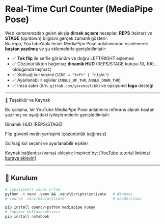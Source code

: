 # Real-Time Curl Counter (MediaPipe Pose)

Web kameranızdan gelen akışla **dirsek açısını** hesaplar, **REPS** (tekrar) ve **STAGE** (up/down) bilgisini gerçek zamanlı gösterir.  
Bu repo, YouTube’daki temel MediaPipe Pose anlatımından esinlenerek **baştan yazılmış** ve şu eklemelerle genişletilmiştir:

- ✅ **Tek flip** ile selfie görünüm ve doğru LEFT/RIGHT eşlemesi  
- ✅ Çözünürlükten bağımsız **dinamik HUD** (REPS/STAGE kutusu 10, 100… olduğunda taşmaz)  
- ✅ Sol/sağ kol seçimi (`SIDE = "left" | "right"`)  
- ✅ Ayarlanabilir eşikler (`ANGLE_UP_THR`, `ANGLE_DOWN_THR`)  
- ✅ İmza satırı (örn. `github.com/yarencelikk`) ve opsiyonel **logo** desteği

---
🙏 Teşekkür ve Kaynak

Bu çalışma, bir YouTube MediaPipe Pose anlatımını referans alarak baştan yazılmış ve aşağıdaki iyileştirmelerle genişletilmiştir:

Dinamik HUD (REPS/STAGE)

Flip güvenli metin yerleşimi (çözünürlük bağımsız)

Sol/sağ kol seçimi ve ayarlanabilir eşikler

Kaynak bağlantısı (varsa) ekleyin:
Inspired by: [[YouTube tutorial linkinizi buraya ekleyin](https://www.youtube.com/watch?v=06TE_U21FK4)]

---
## 🚀 Kurulum

```bash
# (opsiyonel) sanal ortam
python -m venv .venv && .venv\Scripts\activate   # Windows
# source .venv/bin/activate                      # macOS/Linux

pip install opencv-python mediapipe numpy
# Jupyter kullanacaksanız
pip install notebook

